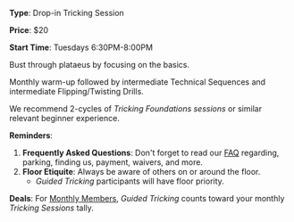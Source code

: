 **Type**: Drop-in Tricking Session

**Price**: $20

**Start Time**: Tuesdays 6:30PM-8:00PM

Bust through plataeus by focusing on the basics.

Monthly warm-up followed by intermediate Technical Sequences and intermediate Flipping/Twisting Drills.

We recommend 2-cycles of *Tricking Foundations sessions* or similar relevant beginner experience.

**Reminders**:
1. **Frequently Asked Questions**: Don't forget to read our [FAQ](./faq.html) regarding, parking, finding us, payment, waivers, and more.
2. **Floor Etiquite**: Always be aware of others on or around the floor.
    - *Guided Tricking* participants will have floor priority.


**Deals**: For [Monthly Members](./memberships.html), *Guided Tricking* counts toward your monthly *Tricking Sessions* tally. 